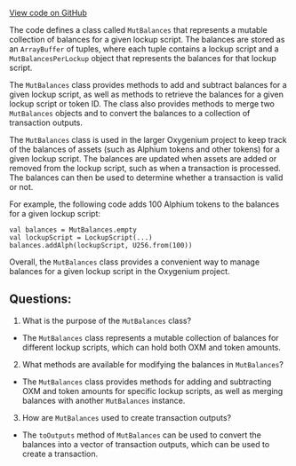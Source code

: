 [View code on GitHub](https://github.com/oxygenium/oxygenium/protocol/src/main/scala/org/oxygenium/protocol/vm/MutBalances.scala)

The code defines a class called `MutBalances` that represents a mutable collection of balances for a given lockup script. The balances are stored as an `ArrayBuffer` of tuples, where each tuple contains a lockup script and a `MutBalancesPerLockup` object that represents the balances for that lockup script. 

The `MutBalances` class provides methods to add and subtract balances for a given lockup script, as well as methods to retrieve the balances for a given lockup script or token ID. The class also provides methods to merge two `MutBalances` objects and to convert the balances to a collection of transaction outputs.

The `MutBalances` class is used in the larger Oxygenium project to keep track of the balances of assets (such as Alphium tokens and other tokens) for a given lockup script. The balances are updated when assets are added or removed from the lockup script, such as when a transaction is processed. The balances can then be used to determine whether a transaction is valid or not.

For example, the following code adds 100 Alphium tokens to the balances for a given lockup script:

```
val balances = MutBalances.empty
val lockupScript = LockupScript(...)
balances.addAlph(lockupScript, U256.from(100))
```

Overall, the `MutBalances` class provides a convenient way to manage balances for a given lockup script in the Oxygenium project.
## Questions: 
 1. What is the purpose of the `MutBalances` class?
- The `MutBalances` class represents a mutable collection of balances for different lockup scripts, which can hold both OXM and token amounts.

2. What methods are available for modifying the balances in `MutBalances`?
- The `MutBalances` class provides methods for adding and subtracting OXM and token amounts for specific lockup scripts, as well as merging balances with another `MutBalances` instance.

3. How are `MutBalances` used to create transaction outputs?
- The `toOutputs` method of `MutBalances` can be used to convert the balances into a vector of transaction outputs, which can be used to create a transaction.